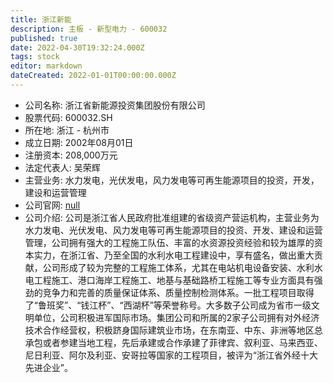 ```yaml
---
title: 浙江新能
description: 主板 - 新型电力 - 600032
published: true
date: 2022-04-30T19:32:24.000Z
tags: stock
editor: markdown
dateCreated: 2022-01-01T00:00:00.000Z
---
```


- 公司名称: 浙江省新能源投资集团股份有限公司
- 股票代码: 600032.SH
- 所在地: 浙江 - 杭州市
- 成立日期: 2002年08月01日
- 注册资本: 208,000万元
- 法定代表人: 吴荣辉
- 主营业务: 水力发电，光伏发电，风力发电等可再生能源项目的投资，开发，建设和运营管理
- 公司官网: [null](null)
- 公司介绍: 公司是浙江省人民政府批准组建的省级资产营运机构，主营业务为水力发电、光伏发电、风力发电等可再生能源项目的投资、开发、建设和运营管理，公司拥有强大的工程施工队伍、丰富的水资源投资经验和较为雄厚的资本实力，在浙江省、乃至全国的水利水电工程建设中，享有盛名，做出重大贡献，公司形成了较为完整的工程施工体系，尤其在电站机电设备安装、水利水电工程施工、港口海岸工程施工、地基与基础路桥工程施工等专业方面具有强劲的竞争力和完善的质量保证体系、质量控制检测体系。一批工程项目取得了“鲁班奖”、“钱江杯”、“西湖杯”等荣誉称号。大多数子公司成为省市一级文明单位，公司积极进军国际市场。集团公司和所属的2家子公司拥有对外经济技术合作经营权，积极跻身国际建筑业市场，在东南亚、中东、非洲等地区总承包或者参建当地工程，先后承建或合作承建了菲律宾、叙利亚、马来西亚、尼日利亚、阿尔及利亚、安哥拉等国家的工程项目，被评为“浙江省外经十大先进企业”。


